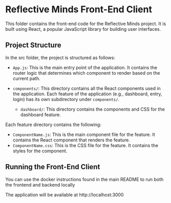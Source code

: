 # Reflective Minds Front-End Client

This folder contains the front-end code for the Reflective Minds project. It is built using React, a popular JavaScript library for building user interfaces.

## Project Structure

In the src folder, the project is structured as follows:

- `App.js`: This is the main entry point of the application. It contains the router logic that determines which component to render based on the current path.

- `components/`: This directory contains all the React components used in the application. Each feature of the application (e.g., dashboard, entry, login) has its own subdirectory under `components/`.

    - `dashboard/`: This directory contains the components and CSS for the dashboard feature.


Each feature directory contains the following:

- `ComponentName.js`: This is the main component file for the feature. It contains the React component that renders the feature.
- `ComponentName.css`: This is the CSS file for the feature. It contains the styles for the component.

## Running the Front-End Client

You can use the docker instructions found in the main README to run both the frontend and backend locally

The application will be available at http://localhost:3000
